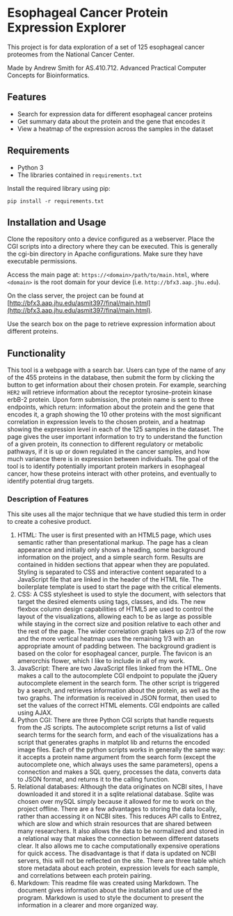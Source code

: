 # Esophageal Cancer Protein Expression Explorer

This project is for data exploration of a set of 125 esophageal cancer proteomes from the National Cancer Center.

Made by Andrew Smith for AS.410.712. Advanced Practical Computer Concepts for Bioinformatics.

## Features

- Search for expression data for different esophageal cancer proteins
- Get summary data about the protein and the gene that encodes it
- View a heatmap of the expression across the samples in the dataset

## Requirements

- Python 3
- The libraries contained in `requirements.txt`

Install the required library using pip:

```
pip install -r requirements.txt
```

## Installation and Usage

Clone the repository onto a device configured as a webserver. Place the CGI scripts into a directory where they can be executed. This is generally the cgi-bin directory in Apache configurations. Make sure they have executable permissions.

Access the main page at: `https://<domain>/path/to/main.html`, where `<domain>` is the root domain for your device (i.e. `http://bfx3.aap.jhu.edu`).

On the class server, the project can be found at [http://bfx3.aap.jhu.edu/asmit397/final/main.html](http://bfx3.aap.jhu.edu/asmit397/final/main.html).

Use the search box on the page to retrieve expression information about different proteins.

## Functionality

This tool is a webpage with a search bar. Users can type of the name of any of the 455 proteins in the database, then submit the form by clicking the button to get information about their chosen protein. For example, searching `HER2` will retrieve information about the receptor tyrosine-protein kinase erbB-2 protein. Upon form submission, the protein name is sent to three endpoints, which return: information about the protein and the gene that encodes it, a graph showing the 10 other proteins with the most significant correlation in expression levels to the chosen protein, and a heatmap showing the expression level in each of the 125 samples in the dataset. The page gives the user important information to try to understand the function of a given protein, its connection to different regulatory or metabolic pathways, if it is up or down regulated in the cancer samples, and how much variance there is in expression between individuals. The goal of the tool is to identify potentially important protein markers in esophageal cancer, how these proteins interact with other proteins, and eventually to identify potential drug targets.

### **Description of Features**

This site uses all the major technique that we have studied this term in order to create a cohesive product.

1. HTML: The user is first presented with an HTML5 page, which uses semantic rather than presentational markup. The page has a clean appearance and initially only shows a heading, some background information on the project, and a simple search form. Results are contained in hidden sections that appear when they are populated. Styling is separated to CSS and interactive content separated to a JavaScript file that are linked in the header of the HTML file. The boilerplate template is used to start the page with the critical elements.
2. CSS: A CSS stylesheet is used to style the document, with selectors that target the desired elements using tags, classes, and ids. The new flexbox column design capabilities of HTML5 are used to control the layout of the visualizations, allowing each to be as large as possible while staying in the correct size and position relative to each other and the rest of the page. The wider correlation graph takes up 2/3 of the row and the more vertical heatmap uses the remaining 1/3 with an appropriate amount of padding between. The background gradient is based on the color for esophageal cancer, purple. The favicon is an amerorchis flower, which I like to include in all of my work.
3. JavaScript: There are two JavaScript files linked from the HTML. One makes a call to the autocomplete CGI endpoint to populate the jQuery autocomplete element in the search form. The other script is triggered by a search, and retrieves information about the protein, as well as the two graphs. The information is received in JSON format, then used to set the values of the correct HTML elements. CGI endpoints are called using AJAX.
4. Python CGI: There are three Python CGI scripts that handle requests from the JS scripts. The autocomplete script returns a list of valid search terms for the search form, and each of the visualizations has a script that generates graphs in matplot lib and returns the encoded image files. Each of the python scripts works in generally the same way: it accepts a protein name argument from the search form (except the autocomplete one, which always uses the same parameters), opens a connection and makes a SQL query, processes the data, converts data to JSON format, and returns it to the calling function.
5. Relational databases: Although the data originates on NCBI sites, I have downloaded it and stored it in a sqlite relational database. Sqlite was chosen over mySQL simply because it allowed for me to work on the project offline. There are a few advantages to storing the data locally, rather than accessing it on NCBI sites. This reduces API calls to Entrez, which are slow and which strain resources that are shared between many researchers. It also allows the data to be normalized and stored in a relational way that makes the connection between different datasets clear. It also allows me to cache computationally expensive operations for quick access. The disadvantage is that if data is updated on NCBI servers, this will not be reflected on the site. There are three table which store metadata about each protein, expression levels for each sample, and correlations between each protein pairing.
6. Markdown: This readme file was created using Markdown. The document gives information about the installation and use of the program. Markdown is used to style the document to present the information in a clearer and more organized way.
